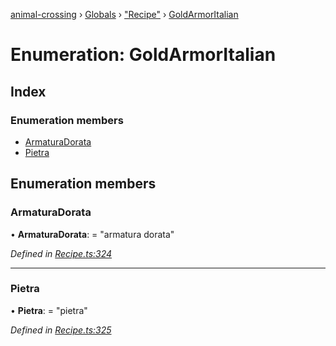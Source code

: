 [animal-crossing](../README.md) › [Globals](../globals.md) › ["Recipe"](../modules/_recipe_.md) › [GoldArmorItalian](_recipe_.goldarmoritalian.md)

# Enumeration: GoldArmorItalian

## Index

### Enumeration members

* [ArmaturaDorata](_recipe_.goldarmoritalian.md#armaturadorata)
* [Pietra](_recipe_.goldarmoritalian.md#pietra)

## Enumeration members

###  ArmaturaDorata

• **ArmaturaDorata**: = "armatura dorata"

*Defined in [Recipe.ts:324](https://github.com/Norviah/animal-crossing/blob/4ad5c16/module/types/Recipe.ts#L324)*

___

###  Pietra

• **Pietra**: = "pietra"

*Defined in [Recipe.ts:325](https://github.com/Norviah/animal-crossing/blob/4ad5c16/module/types/Recipe.ts#L325)*

